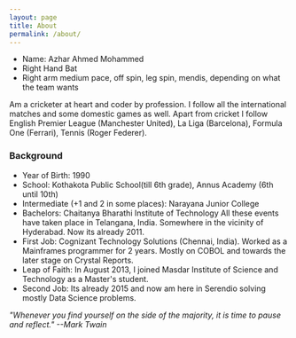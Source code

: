 ```yaml
---
layout: page
title: About
permalink: /about/
---
```

  * Name: Azhar Ahmed Mohammed
  * Right Hand Bat
  * Right arm medium pace, off spin, leg spin, mendis, depending on what the team wants

Am a cricketer at heart and coder by profession. I follow all the international matches and some domestic games as well. Apart from cricket I follow English Premier League (Manchester United), La Liga (Barcelona), Formula One (Ferrari), Tennis (Roger Federer).  

### Background
  * Year of Birth: 1990
  * School: Kothakota Public School(till 6th grade), Annus Academy (6th until 10th)
  * Intermediate (+1 and 2 in some places): Narayana Junior College
  * Bachelors: Chaitanya Bharathi Institute of Technology 
All these events have taken place in Telangana, India. Somewhere in the vicinity of Hyderabad. Now its already 2011.
  * First Job: Cognizant Technology Solutions (Chennai, India). Worked as a Mainframes programmer for 2 years. Mostly on COBOL and towards the later stage on Crystal Reports. 
  * Leap of Faith: In August 2013, I joined Masdar Institute of Science and Technology as a Master's student.   
  * Second Job: Its already 2015 and now am here in Serendio solving mostly Data Science problems.


*"Whenever you find yourself on the side of the majority, it is time to pause and reflect." --Mark Twain*

